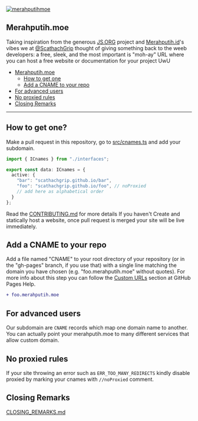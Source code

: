 [![merahputihmoe](https://cdn.discordapp.com/attachments/1046495201176334467/1100040309485883452/aku_petrus.jpg)](https://merahputih.moe/)
## Merahputih.moe

Taking inspiration from the generous [JS.ORG](https://github.com/js-org/js.org) project and [Merahputih.id](https://merahputih.id/)'s vibes we at [@ScathachGrip](https://github.com/ScathachGrip) thought of giving something back to the weeb developers: a free, sleek, and the most important is "moh-ay" URL where you can host a free website or documentation for your project UwU

- [Merahputih.moe](https://merahputih.moe)
  - [How to get one](#how-to-get-one)
  - [Add a CNAME to your repo](#add-a-cname-to-your-repo)
- [For advanced users](#for-advanced-users)
- [No proxied rules](#no-proxied-rules)
- [Closing Remarks](#closing-remarks)

----

## How to get one?
Make a pull request in this repository, go to [src/cnames.ts](https://github.com/ScathachGrip/merahputih.moe/edit/master/src/cnames.ts) and add your subdomain.

```ts
import { ICnames } from "./interfaces";

export const data: ICnames = {
  active: {
    "bar": "scathachgrip.github.io/bar",
    "foo": "scathachgrip.github.io/foo", // noProxied
    // add here as alphabetical order
  }
};
```
Read the [CONTRIBUTING.md](https://github.com/ScathachGrip/merahputih.moe/blob/master/CONTRIBUTING.md) for more details If you haven't Create and statically host a website, once pull request is merged your site will be live immediately.

## Add a CNAME to your repo
Add a file named "CNAME" to your root directory of your repository (or in the
"gh-pages" branch, if you use that) with a single line matching the domain you
have chosen (e.g. "foo.merahputih.moe" without quotes). For more info about this step
you can follow the [Custom URLs](https://docs.github.com/en/github/working-with-github-pages/configuring-a-custom-domain-for-your-github-pages-site) section at GitHub Pages Help.

```diff
+ foo.merahputih.moe
```

## For advanced users
Our subdomain are `CNAME` records which map one domain name to another. You can
actually point your merahputih.moe to many different services that allow custom domain.

## No proxied rules
If your site throwing an error such as `ERR_TOO_MANY_REDIRECTS` kindly disable proxied by marking your cnames with `//noProxied` comment.

## Closing Remarks
[CLOSING_REMARKS.md](https://github.com/ScathachGrip/merahputih.moe/blob/master/CLOSING_REMARKS.md)